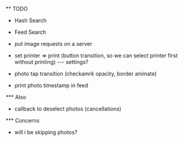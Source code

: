 ** TODO

- Hash Search
- Feed Search
- put image requests on a server
- set printer => print (button transition, so we can select printer first without printing)
--- settings?

- photo tap transition (checkamrk opacity, border animate)
- print photo timestamp in feed

*** Also

- callback to deselect photos (cancellations)


*** Concerns

- will i be skipping photos?
